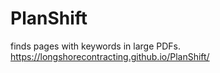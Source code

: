 # PlanShift
finds pages with keywords in large PDFs.
https://longshorecontracting.github.io/PlanShift/
